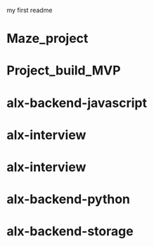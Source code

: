 my first readme
# Maze_project
# Project_build_MVP
# alx-backend-javascript
# alx-interview
# alx-interview
# alx-backend-python
# alx-backend-storage
